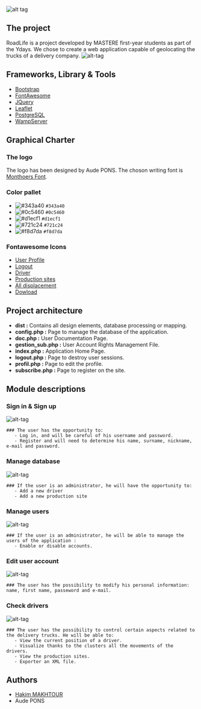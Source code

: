 ![alt tag](https://zupimages.net/up/19/43/t3kv.png)
## The project
RoadLife is a project developed by MASTERE first-year students as part of the Ydays. We chose to create a web application capable of geolocating the trucks of a delivery company.
![alt-tag](https://zupimages.net/up/19/43/7mb1.jpg)
## Frameworks, Library & Tools
* [Bootstrap](https://getbootstrap.com/)
* [FontAwesome](https://fontawesome.com/)
* [JQuery](https://jquery.com/)
* [Leaflet](https://leafletjs.com/)
* [PostgreSQL](https://www.postgresql.org/)
* [WampServer](http://www.wampserver.com/)
## Graphical Charter
### The logo
The logo has been designed by Aude PONS. The choson writing font is [Monthoers Font](https://befonts.com/monthoers-font.html).
### Color pallet
* ![#343a40](https://placehold.it/15/343a40/000000?text=+) `#343a40`
* ![#0c5460](https://placehold.it/15/0c5460/000000?text=+) `#0c5460`
* ![#d1ecf1](https://placehold.it/15/d1ecf1/000000?text=+) `#d1ecf1`
* ![#721c24](https://placehold.it/15/721c24/000000?text=+) `#721c24`
* ![#f8d7da](https://placehold.it/15/f8d7da/000000?text=+) `#f8d7da`
### Fontawesome Icons
* [User Profile](https://fontawesome.com/icons/user-cog?style=solid)
* [Logout](https://fontawesome.com/icons/sign-out-alt?style=solid)
* [Driver](https://fontawesome.com/icons/user?style=solid)
* [Production sites](https://fontawesome.com/icons/building?style=solid)
* [All displacement](https://fontawesome.com/icons/users?style=solid)
* [Dowload](https://fontawesome.com/icons/download?style=solid)
## Project architecture
* **dist :** Contains all design elements, database processing or mapping.
* **config.php :** Page to manage the database of the application.
* **doc.php :** User Documentation Page.
* **gestion_sub.php :** User Account Rights Management File.
* **index.php :** Application Home Page.
* **logout.php :** Page to destroy user sessions.
* **profil.php :** Page to edit the profile.
* **subscribe.php :** Page to register on the site.
## Module descriptions
### Sign in & Sign up
![alt-tag](https://zupimages.net/up/19/43/cvww.png)
``` 
### The user has the opportunity to:
   - Log in, and will be careful of his username and password.
   - Register and will need to determine his name, surname, nickname, e-mail and password.
```
### Manage database
![alt-tag](https://zupimages.net/up/19/43/gl6y.png)
``` 
### If the user is an administrator, he will have the opportunity to:
   - Add a new driver
   - Add a new production site
```
### Manage users
![alt-tag](https://zupimages.net/up/19/43/1uxb.png)
``` 
### If the user is an administrator, he will be able to manage the users of the application : 
   - Enable or disable accounts.
```
### Edit user account
![alt-tag](https://www.zupimages.net/up/19/43/qp7y.png)
``` 
### The user has the possibility to modify his personal information: name, first name, passeword and e-mail.
```
### Check drivers
![alt-tag](https://www.zupimages.net/up/19/43/gvmc.png)
``` 
### The user has the possibility to control certain aspects related to the delivery trucks. He will be able to:
   - View the current position of a driver.
   - Visualize thanks to the clusters all the movements of the drivers.
   - View the production sites.
   - Exporter an XML file.
```
## Authors
* [Hakim MAKHTOUR](https://github.com/Hakimono)
* Aude PONS
